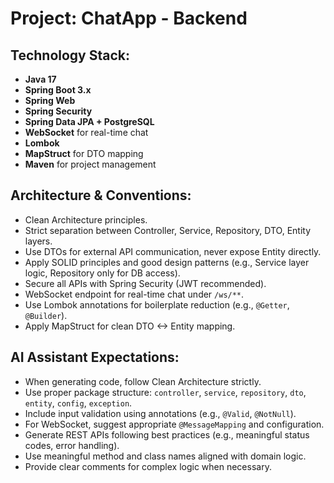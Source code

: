 # Project: ChatApp - Backend

## Technology Stack:

- **Java 17**
- **Spring Boot 3.x**
- **Spring Web**
- **Spring Security**
- **Spring Data JPA + PostgreSQL**
- **WebSocket** for real-time chat
- **Lombok**
- **MapStruct** for DTO mapping
- **Maven** for project management

## Architecture & Conventions:

- Clean Architecture principles.
- Strict separation between Controller, Service, Repository, DTO, Entity layers.
- Use DTOs for external API communication, never expose Entity directly.
- Apply SOLID principles and good design patterns (e.g., Service layer logic, Repository only for DB access).
- Secure all APIs with Spring Security (JWT recommended).
- WebSocket endpoint for real-time chat under `/ws/**`.
- Use Lombok annotations for boilerplate reduction (e.g., `@Getter`, `@Builder`).
- Apply MapStruct for clean DTO <-> Entity mapping.

## AI Assistant Expectations:

- When generating code, follow Clean Architecture strictly.
- Use proper package structure: `controller`, `service`, `repository`, `dto`, `entity`, `config`, `exception`.
- Include input validation using annotations (e.g., `@Valid`, `@NotNull`).
- For WebSocket, suggest appropriate `@MessageMapping` and configuration.
- Generate REST APIs following best practices (e.g., meaningful status codes, error handling).
- Use meaningful method and class names aligned with domain logic.
- Provide clear comments for complex logic when necessary.

